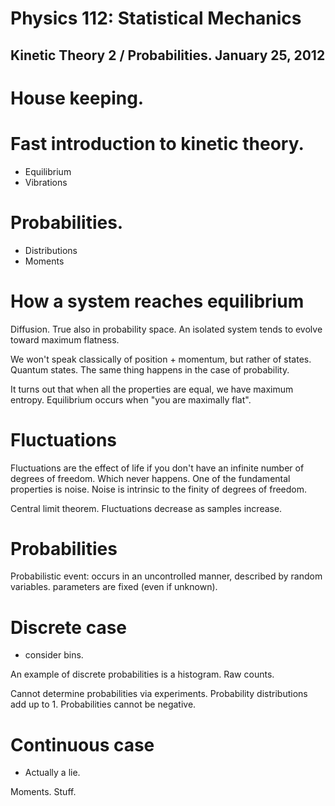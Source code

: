 Physics 112: Statistical Mechanics
==================================
Kinetic Theory 2 / Probabilities. January 25, 2012
--------------------------------------------------
# House keeping.
# Fast introduction to kinetic theory.
 * Equilibrium
 * Vibrations
# Probabilities.
 * Distributions
 * Moments

How a system reaches equilibrium
================================

Diffusion. True also in probability space. An isolated system tends to
evolve toward maximum flatness.

We won't speak classically of position + momentum, but rather of
states. Quantum states. The same thing happens in the case of probability.

It turns out that when all the properties are equal, we have maximum
entropy. Equilibrium occurs when "you are maximally flat".

Fluctuations
============

Fluctuations are the effect of life if you don't have an infinite number of
degrees of freedom. Which never happens. One of the fundamental properties
is noise. Noise is intrinsic to the finity of degrees of freedom.

Central limit theorem. Fluctuations decrease as samples increase.

Probabilities
=============

Probabilistic event: occurs in an uncontrolled manner, described by random
variables. parameters are fixed (even if unknown).

# Discrete case
 * consider bins.

An example of discrete probabilities is a histogram. Raw counts.

Cannot determine probabilities via experiments. Probability distributions
add up to 1. Probabilities cannot be negative.

# Continuous case
 * Actually a lie.

Moments. Stuff.
